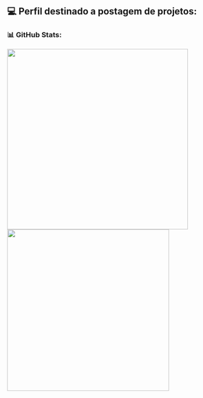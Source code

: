 
## 💻 Perfil destinado a postagem de projetos:
### 📊 GitHub Stats:
<div>
   <img width= "420" src="https://github-readme-stats.vercel.app/api?username=matheusmod&theme=vue-dark&show_icons=true&hide_border=false&count_private=false">
   <img width= "376px" src="https://github-readme-stats.vercel.app/api/top-langs/?username=matheusmod&theme=vue-dark&show_icons=true&hide_border=false&layout=compact">
</div>

